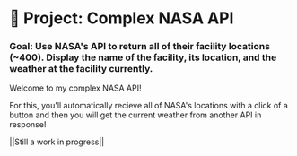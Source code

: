 # 🚀 Project: Complex NASA API

### Goal: Use NASA's API to return all of their facility locations (~400). Display the name of the facility, its location, and the weather at the facility currently. 

Welcome to my complex NASA API! 

For this, you'll automatically recieve all of NASA's locations with a click of a button and then you will get the current weather from another API in response! 

||Still a work in progress||
